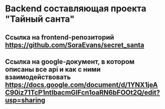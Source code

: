 # Backend составляющая проекта "Тайный санта"

## Ссылка на frontend-репозиторий https://github.com/SoraEvans/secret_santa

## Ссылка на google-документ, в котором описаны все api и как с ними взаимодействовать https://docs.google.com/document/d/1YNX1jeAC90iz71TcP1ntIbacmGIFcn1oaRN6bFOOt2Q/edit?usp=sharing